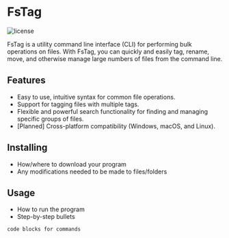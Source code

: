 # FsTag

![license](https://img.shields.io/github/license/zeplar-exe/FsTag)

FsTag is a utility command line interface (CLI) for performing bulk operations on files. With FsTag, you can quickly and easily tag, rename, move, and otherwise manage large numbers of files from the command line.

## Features

- Easy to use, intuitive syntax for common file operations.
- Support for tagging files with multiple tags.
- Flexible and powerful search functionality for finding and managing specific groups of files.
- [Planned] Cross-platform compatibility (Windows, macOS, and Linux).

## Installing

* How/where to download your program
* Any modifications needed to be made to files/folders

## Usage

* How to run the program
* Step-by-step bullets
```
code blocks for commands
```
